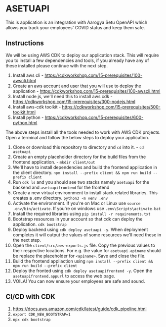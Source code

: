 # ASETUAPI

This is application is an integration with Aarogya Setu OpenAPI which allows you track your employees' COVID status and keep them safe.

## Instructions

We will be using AWS CDK to deploy our application stack. This will require you to install a few dependencies and tools, if you already have any of these installed please continue with the next step.

1. Install aws cli - https://cdkworkshop.com/15-prerequisites/100-awscli.html
2. Create an aws account and user that you will use to deploy the application - https://cdkworkshop.com/15-prerequisites/100-awscli.html
3. Install node js, we'll need this to install aws cdk - https://cdkworkshop.com/15-prerequisites/300-nodejs.html
4. Install aws-cdk toolkit - https://cdkworkshop.com/15-prerequisites/500-toolkit.html
5. Install python - https://cdkworkshop.com/15-prerequisites/600-python.html

The above steps install all the tools needed to work with AWS CDK projects. Open a terminal and follow the below steps to deploy your application.

1. Clone or download this repository to directory and `cd` into it. - `cd asetuapi`
2. Create an empty placeholder directory for the build files from the frontend application. - `mkdir client/out`
2. We'll have to install dependencies and build the frontend application in the client directory. `npm install --prefix client && npm run build --prefix client`
3. Run `cdk ls` and you should see two stacks namely `asetuapi` for the backend and `asetuapifrontend` for the frontend
4. Create a new virtual environnment to install stack related libraries. This creates a .env directory. `python3 -m venv .env`
5. Activate the environment. If you're on Mac or Linux use `source .env/bin/activate`. If you're on windows use `.env\Scripts\activate.bat`
6. Install the required libraries using `pip install -r requirements.txt`
7. Bootstrap resources in your account so that cdk can deploy the application. `cdk bootstrap`
8. Deploy backend using `cdk deploy asetuapi -y`. When deployment completes it will output the values of some resources we'll need these in the next step.
9. Open the `client/src/aws-exports.js` file. Copy the previous values to their respective locations. For e.g. the value for `asetuapi.apiname` should be replace the placeholder for `<apiname>`. Save and close the file.
10. Build the frontend appliaction using `npm install --prefix client && npm run build --prefix client`
11. Deploy the fronted using `cdk deploy asetuapifrontend -y`. Open the `asetuapifrontend.appurl` to access the web page.
12. VOILA! You can now ensure your employees are safe and sound.

## CI/CD with CDK

1. https://docs.aws.amazon.com/cdk/latest/guide/cdk_pipeline.html
2. `export CDK_NEW_BOOTSTRAP=1`
3. `npx cdk bootstrap`
